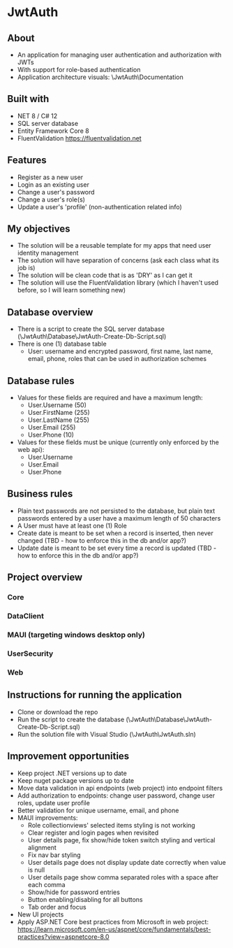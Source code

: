 # JwtAuth

## About
 - An application for managing user authentication and authorization with JWTs
 - With support for role-based authentication
 - Application architecture visuals: \JwtAuth\Documentation

## Built with
 - NET 8 / C# 12
 - SQL server database
 - Entity Framework Core 8
 - FluentValidation https://fluentvalidation.net

## Features
 - Register as a new user
 - Login as an existing user
 - Change a user's password
 - Change a user's role(s)
 - Update a user's 'profile' (non-authentication related info)

## My objectives
 - The solution will be a reusable template for my apps that need user identity management
 - The solution will have separation of concerns (ask each class what its job is)
 - The solution will be clean code that is as 'DRY' as I can get it
 - The solution will use the FluentValidation library (which I haven't used before, so I will learn something new)

## Database overview
 - There is a script to create the SQL server database (\JwtAuth\Database\JwtAuth-Create-Db-Script.sql)
 - There is one (1) database table
	- User: username and encrypted password, first name, last name, email, phone, roles that can be used in authorization schemes
	
## Database rules
 - Values for these fields are required and have a maximum length:
	- User.Username (50)
	- User.FirstName (255)
	- User.LastName (255)
	- User.Email (255)
	- User.Phone (10)
 - Values for these fields must be unique (currently only enforced by the web api):
	- User.Username
	- User.Email
	- User.Phone

## Business rules
 - Plain text passwords are not persisted to the database, but plain text passwords entered by a user have a maximum length of 50 characters
 - A User must have at least one (1) Role
 - Create date is meant to be set when a record is inserted, then never changed (TBD - how to enforce this in the db and/or app?)
 - Update date is meant to be set every time a record is updated  (TBD - how to enforce this in the db and/or app?)

## Project overview
### Core
### DataClient
### MAUI (targeting windows desktop only)
### UserSecurity
### Web

## Instructions for running the application
 - Clone or download the repo
 - Run the script to create the database (\JwtAuth\Database\JwtAuth-Create-Db-Script.sql)
 - Run the solution file with Visual Studio (\JwtAuth\JwtAuth.sln)

## Improvement opportunities
 - Keep project .NET versions up to date
 - Keep nuget package versions up to date
 - Move data validation in api endpoints (web project) into endpoint filters
 - Add authorization to endpoints: change user password, change user roles, update user profile
 - Better validation for unique username, email, and phone
 - MAUI improvements:
	- Role collectionviews' selected items styling is not working
	- Clear register and login pages when revisited
	- User details page, fix show/hide token switch styling and vertical alignment
	- Fix nav bar styling
	- User details page does not display update date correctly when value is null
	- User details page show comma separated roles with a space after each comma
	- Show/hide for password entries
	- Button enabling/disabling for all buttons
	- Tab order and focus
 - New UI projects
 - Apply ASP.NET Core best practices from Microsoft in web project: https://learn.microsoft.com/en-us/aspnet/core/fundamentals/best-practices?view=aspnetcore-8.0
